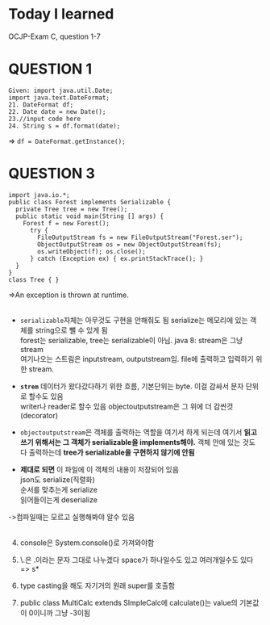 # Today I learned
OCJP-Exam C, question 1-7


# QUESTION 1
``` 
Given: import java.util.Date; 
import java.text.DateFormat; 
21. DateFormat df; 
22. Date date = new Date(); 
23.//input code here
24. String s = df.format(date); 
```
=> `df = DateFormat.getInstance(); `

# QUESTION 3
```
import java.io.*; 
public class Forest implements Serializable {    
  private Tree tree = new Tree();    
  public static void main(String [] args) {        
    Forest f = new Forest();       
      try {            
        FileOutputStream fs = new FileOutputStream("Forest.ser");            
        ObjectOutputStream os = new ObjectOutputStream(fs);            
        os.writeObject(f); os.close();        
      } catch (Exception ex) { ex.printStackTrace(); }    
  } 
} 
class Tree { } 
```
=>An exception is thrown at runtime.<br><br>

* `serializable`자체는 아무것도 구현을 안해줘도 됨
serialize는 메모리에 있는 객체를 string으로 뺄 수 있게 됨<br>
forest는 serializable, tree는 serializable이 아님. java 8: stream은 그냥 stream<br>
여기나오는 스트림은 inputstream, outputstream임.
file에 출력하고 입력하기 위한 stream.

* **`strem`** 데이터가 왔다갔다하기 위한 흐름, 기본단위는 byte.
이걸 감싸서 문자 단위로 할수도 있음<br>
writer나 reader로 할수 있음
objectoutputstream은 그 위에 더 감싼것(decorator)

* `objectoutputstream`은 객체를 출력하는 역할을 여기서 하게 되는데
여기서 **읽고 쓰기 위해서는 그 객체가 serializable을 implements해야.**
객체 안에 있는 것도 다 출력하는데 **tree가 serializable을 구현하지 않기에 안됨**

* **제대로 되면** 이 파일에 이 객체의 내용이 저장되어 있음<br>
json도 serialize(직렬화)<br>
순서를 맞추는게 serialize<br>
읽어들이는게 deserialize

->컴파일때는 모르고 실행해봐야 알수 있음
<br><br>

4. console은 System.console()로 가져와야함

5. \\.은 .이라는 문자 그대로 나누겠다
space가 하나일수도 있고 여러개일수도 있다 => s*

6. type casting을 해도 자기거의 원래 super를 호출함

7. public class MultiCalc extends SImpleCalc에
 calculate()는 value의 기본값이 0이니까 그냥 -3이됨

